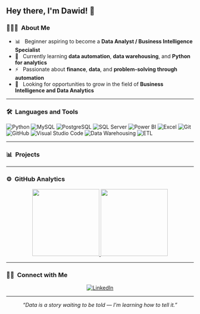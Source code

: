 ## Hey there, I'm Dawid! 👋  

### 👨🏻‍💻 &nbsp;About Me  
- 📊 &nbsp; Beginner aspiring to become a **Data Analyst / Business Intelligence Specialist**  
- 🌱 &nbsp; Currently learning **data automation**, **data warehousing**, and **Python for analytics**  
- ⚡️ &nbsp; Passionate about **finance**, **data**, and **problem-solving through automation**  
- 🎯 &nbsp; Looking for opportunities to grow in the field of **Business Intelligence and Data Analytics**  

---

### 🛠️ &nbsp;Languages and Tools  
![Python](https://img.shields.io/badge/-Python-333333?style=flat&logo=python)
![MySQL](https://img.shields.io/badge/-MySQL-333333?style=flat&logo=mysql)
![PostgreSQL](https://img.shields.io/badge/-PostgreSQL-333333?style=flat&logo=postgresql)
![SQL Server](https://img.shields.io/badge/-SQL%20Server-333333?style=flat&logo=microsoftsqlserver)
![Power BI](https://img.shields.io/badge/-Power%20BI-F2C811?style=flat&logo=powerbi&logoColor=black)
![Excel](https://img.shields.io/badge/-Excel-217346?style=flat&logo=microsoftexcel)
![Git](https://img.shields.io/badge/-Git-333333?style=flat&logo=git)
![GitHub](https://img.shields.io/badge/-GitHub-333333?style=flat&logo=github)
![Visual Studio Code](https://img.shields.io/badge/-VS%20Code-333333?style=flat&logo=visualstudiocode&logoColor=007ACC)
![Data Warehousing](https://img.shields.io/badge/-Data%20Warehousing-007ACC?style=flat&logo=databricks)
![ETL](https://img.shields.io/badge/-ETL%20Processes-333333?style=flat&logo=apacheairflow)

---

### 📊 &nbsp;Projects  


---

### ⚙️ &nbsp;GitHub Analytics  

<p align="center">
<a href="https://github.com/PychDawid">
  <img height="180em" src="https://github-readme-stats-eight-theta.vercel.app/api?username=PychDawid&show_icons=true&theme=default&include_all_commits=true&count_private=true"/>
  <img height="180em" src="https://github-readme-stats-eight-theta.vercel.app/api/top-langs/?username=PychDawid&layout=compact&langs_count=8&theme=default"/>
</a>
</p>

---

### 🤝🏻 &nbsp;Connect with Me  

<p align="center">
<a href="https://www.linkedin.com/in/dawid-pych-141991278/">
  <img alt="LinkedIn" src="https://img.shields.io/badge/LinkedIn-Dawid%20Pych-blue?logo=linkedin">
</a>
</p>

---

<p align="center">
  <i>“Data is a story waiting to be told — I’m learning how to tell it.”</i>
</p>